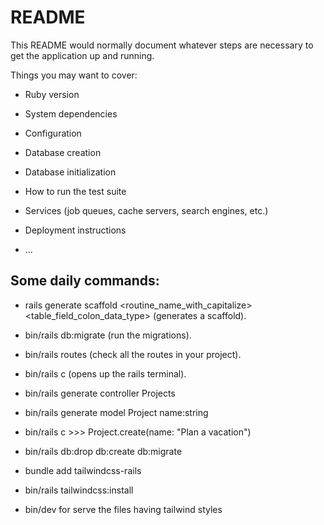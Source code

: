 # README

This README would normally document whatever steps are necessary to get the
application up and running.

Things you may want to cover:

* Ruby version

* System dependencies

* Configuration

* Database creation

* Database initialization

* How to run the test suite

* Services (job queues, cache servers, search engines, etc.)

* Deployment instructions

* ...

## Some daily commands:

* rails generate scaffold <routine_name_with_capitalize> <table_field_colon_data_type> (generates a scaffold).

* bin/rails db:migrate (run the migrations).

* bin/rails routes (check all the routes in your project).

* bin/rails c (opens up the rails terminal).

* bin/rails generate controller Projects

* bin/rails generate model Project name:string

* bin/rails c >>> Project.create(name: "Plan a vacation")

* bin/rails db:drop db:create db:migrate

* bundle add tailwindcss-rails

* bin/rails tailwindcss:install

* bin/dev for serve the files having tailwind styles 
